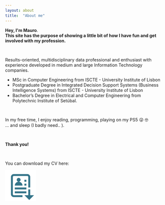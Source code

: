```yaml
---
layout: about
title:  "About me"
---
```

<script src="https://platform.linkedin.com/badges/js/profile.js" async defer type="text/javascript"></script>

**Hey, I'm Mauro**. <br>
**This site has the purpose of showing a little bit of how I have fun and get involved with my profession.**

&ensp;

Results-oriented, multidisciplinary data professional and enthusiast with experience developed in medium and large Information Technology companies. 

- MSc in Computer Engineering from ISCTE - University Institute of Lisbon
- Postgraduate Degree in Integrated Decision Support Systems (Business Intelligence Systems) from ISCTE - University Institute of Lisbon
- Bachelor’s Degree in Electrical and Computer Engineering from Polytechnic Institute of Setúbal.


&ensp;

In my free time, I enjoy reading, programming, playing on my PS5 😜 🤓  <br>
... and sleep (I badly need.. ).

&ensp;

**Thank you!**

&ensp;
     
<p>You can download my CV here:</p>

<a href="/assets/resume.pdf" download>
  <img src="/assets/cv.png" alt="MauroResume" width="100" height="100">
</a>

<h1 id="posts-label"></h1>

